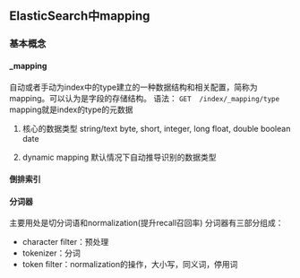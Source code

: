 ## ElasticSearch中mapping
### 基本概念
#### _mapping
自动或者手动为index中的type建立的一种数据结构和相关配置，简称为mapping。可以认为是字段的存储结构。
语法：
`GET  /index/_mapping/type`
mapping就是index的type的元数据
1. 核心的数据类型
string/text
byte, short,  integer, long
float,  double 
boolean
date

2. dynamic mapping
默认情况下自动推导识别的数据类型

#### 倒排索引

#### 分词器
主要用处是切分词语和normalization(提升recall召回率)
分词器有三部分组成：
* character filter：预处理
* tokenizer：分词
* token filter：normalization的操作，大小写，同义词，停用词
